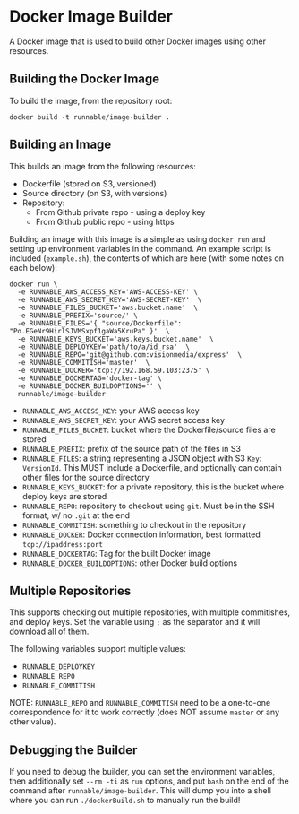 # Docker Image Builder

A Docker image that is used to build other Docker images using other resources.

## Building the Docker Image

To build the image, from the repository root:

```
docker build -t runnable/image-builder .
```

## Building an Image

This builds an image from the following resources:

- Dockerfile (stored on S3, versioned)
- Source directory (on S3, with versions)
- Repository:
  - From Github private repo - using a deploy key
  - From Github public repo - using https

Building an image with this image is a simple as using `docker run` and setting up environment variables in the command. An example script is included (`example.sh`), the contents of which are here (with some notes on each below):

```
docker run \
  -e RUNNABLE_AWS_ACCESS_KEY='AWS-ACCESS-KEY' \
  -e RUNNABLE_AWS_SECRET_KEY='AWS-SECRET-KEY'  \
  -e RUNNABLE_FILES_BUCKET='aws.bucket.name'  \
  -e RUNNABLE_PREFIX='source/' \
  -e RUNNABLE_FILES='{ "source/Dockerfile": "Po.EGeNr9HirlSJVMSxpf1gaWa5KruPa" }'  \
  -e RUNNABLE_KEYS_BUCKET='aws.keys.bucket.name'  \
  -e RUNNABLE_DEPLOYKEY='path/to/a/id_rsa'  \
  -e RUNNABLE_REPO='git@github.com:visionmedia/express'  \
  -e RUNNABLE_COMMITISH='master'  \
  -e RUNNABLE_DOCKER='tcp://192.168.59.103:2375' \
  -e RUNNABLE_DOCKERTAG='docker-tag' \
  -e RUNNABLE_DOCKER_BUILDOPTIONS='' \
  runnable/image-builder
```

- `RUNNABLE_AWS_ACCESS_KEY`: your AWS access key
- `RUNNABLE_AWS_SECRET_KEY`: your AWS secret access key
- `RUNNABLE_FILES_BUCKET`: bucket where the Dockerfile/source files are stored
- `RUNNABLE_PREFIX`: prefix of the source path of the files in S3
- `RUNNABLE_FILES`: a string representing a JSON object with S3 `Key`: `VersionId`. This MUST include a Dockerfile, and optionally can contain other files for the source directory
- `RUNNABLE_KEYS_BUCKET`: for a private repository, this is the bucket where deploy keys are stored
- `RUNNABLE_REPO`: repository to checkout using `git`. Must be in the SSH format, w/ no `.git` at the end
- `RUNNABLE_COMMITISH`: something to checkout in the repository
- `RUNNABLE_DOCKER`: Docker connection information, best formatted `tcp://ipaddress:port`
- `RUNNABLE_DOCKERTAG`: Tag for the built Docker image
- `RUNNABLE_DOCKER_BUILDOPTIONS`: other Docker build options

## Multiple Repositories

This supports checking out multiple repositories, with multiple commitishes, and deploy keys. Set the variable using `;` as the separator and it will download all of them. 

The following variables support multiple values:

- `RUNNABLE_DEPLOYKEY`
- `RUNNABLE_REPO`
- `RUNNABLE_COMMITISH`

NOTE: `RUNNABLE_REPO` and `RUNNABLE_COMMITISH` need to be a one-to-one correspondence for it to work correctly (does NOT assume `master` or any other value).


## Debugging the Builder

If you need to debug the builder, you can set the environment variables, then additionally set `--rm -ti` as `run` options, and put `bash` on the end of the command after `runnable/image-builder`. This will dump you into a shell where you can run `./dockerBuild.sh` to manually run the build!
